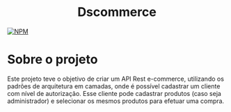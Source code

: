 
<h1 align="center"> Dscommerce </h1>

[![NPM](https://img.shields.io/npm/l/react)](https://github.com/maririb749/dscommerce1/blob/main/LICENCE) 

# Sobre o projeto



Este projeto teve o objetivo de criar um API Rest e-commerce, utilizando os padrões de arquitetura em camadas, onde é possível cadastrar um cliente com nível de autorização. Esse cliente pode cadastrar produtos (caso seja administrador) e selecionar os mesmos produtos  para efetuar uma compra.


